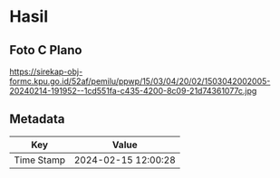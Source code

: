 # Hasil

## Foto C Plano

https://sirekap-obj-formc.kpu.go.id/52af/pemilu/ppwp/15/03/04/20/02/1503042002005-20240214-191952--1cd551fa-c435-4200-8c09-21d74361077c.jpg


## Metadata

| Key        | Value               |
| ---------- | ------------------- |
| Time Stamp | 2024-02-15 12:00:28 |




